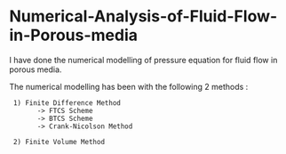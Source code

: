 # Numerical-Analysis-of-Fluid-Flow-in-Porous-media
I have done the numerical modelling of pressure equation for fluid flow in porous media.


The numerical modelling has been with the following 2 methods :

     1) Finite Difference Method
           -> FTCS Scheme
           -> BTCS Scheme
           -> Crank-Nicolson Method
           
     2) Finite Volume Method
